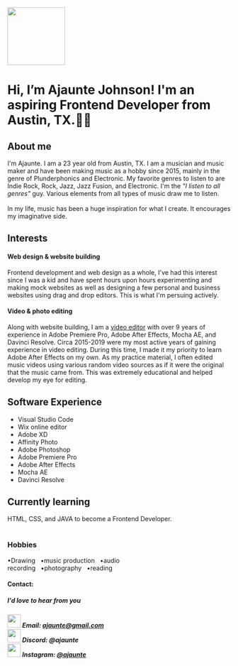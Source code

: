 
<img src="https://scontent-dfw5-2.cdninstagram.com/v/t51.2885-19/451816200_476520048330852_2628016521820359598_n.jpg?stp=dst-jpg_s150x150&_nc_ht=scontent-dfw5-2.cdninstagram.com&_nc_cat=100&_nc_ohc=qUFeWpbZKkIQ7kNvgFHpxxh&_nc_gid=fe58fb1dd3aa48dc9a8e0cb88fb60af5&edm=APoiHPcBAAAA&ccb=7-5&oh=00_AYAaGtHKQkubCfp5hhAscppb3n0mRV7IncKNCqbsLHVJsw&oe=66FE32DF&_nc_sid=22de04" alt="" width="130">

<h1>Hi, I’m Ajaunte Johnson! I'm an aspiring Frontend Developer from Austin, TX.🤘🤠</h1>
<h2>About me</h2>
I'm Ajaunte. I am a 23 year old from Austin, TX. I am a musician and music maker and have been making music as a hobby since 2015, mainly in the genre of Plunderphonics and Electronic. My favorite genres to listen to are Indie Rock, Rock, Jazz, Jazz Fusion, and Electronic. I'm the <i>"I listen to all genres"</i> guy. Various elements from all types of music draw me to listen.<br>
<br>
In my life, music has been a huge inspiration for what I create. It encourages my imaginative side.


<h2>Interests</h2>
<h4>Web design & website building</h4>
Frontend development and web design as a whole, I've had this interest since I was a kid and have spent hours upon hours experimenting and making mock websites as well as designing a few personal and business websites using drag and drop editors. This is what I'm persuing actively.

<h4>Video & photo editing</h4>
Along with website building, I am a <a href="https://www.youtube.com/@Ajaunte_/videos" target="_blank">video editor</a> with over 9 years of experience in Adobe Premiere Pro, Adobe After Effects, Mocha AE, and Davinci Resolve. Circa 2015-2019 were my most active years of gaining experience in video editing. During this time, I made it my priority to learn Adobe After Effects on my own. As my practice material, I often edited music videos using various random video sources as if it were the original that the music came from. This was extremely educational and helped develop my eye for editing.

<h2> Software Experience</h2>
<ul>
  <li>Visual Studio Code</li>
  <li>Wix online editor</li>
  <li>Adobe XD</li>
  <li>Affinity Photo</li>
  <li>Adobe Photoshop</li>
  <li>Adobe Premiere Pro</li>
  <li>Adobe After Effects</li>
  <li>Mocha AE</li>
  <li>Davinci Resolve</li>
</ul>

<h2>Currently learning</h2>
HTML, CSS, and JAVA to become a Frontend Developer.
<br><br>
<h3>Hobbies</h3>
•Drawing&nbsp;&nbsp;&nbsp;•music production&nbsp;&nbsp;&nbsp;•audio recording&nbsp;&nbsp;&nbsp;•photography&nbsp;&nbsp;&nbsp;•reading&nbsp;&nbsp;&nbsp;
<br>
<h4>Contact:</h4>
<h5>I'd love to hear from you<h5>
<div>
  <img src="https://cdn1.iconfinder.com/data/icons/material-apps/512/icon-email-material-design-512.png" width="30">
Email: <a href="mailto:ajaunte@gmail.com">ajaunte@gmail.com</a><br>
  </div>
<div>
  <img src="https://encrypted-tbn0.gstatic.com/images?q=tbn:ANd9GcQoCkY_K9TX2dN21sxK2Np0a2vqnKKHGWP7Ow&s" width="30">
  Discord: @ajaunte<br>
  </div>
<div><img src="https://upload.wikimedia.org/wikipedia/commons/thumb/e/e7/Instagram_logo_2016.svg/2048px-Instagram_logo_2016.svg.png" width="30"> Instagram: <a href="https://www.instagram.com/ajaunte/" target="_blank">@ajaunte</a></div>

<!---
Ajaunte/Ajaunte is a ✨ special ✨ repository because its `README.md` (this file) appears on your GitHub profile.
You can click the Preview link to take a look at your changes.
--->
